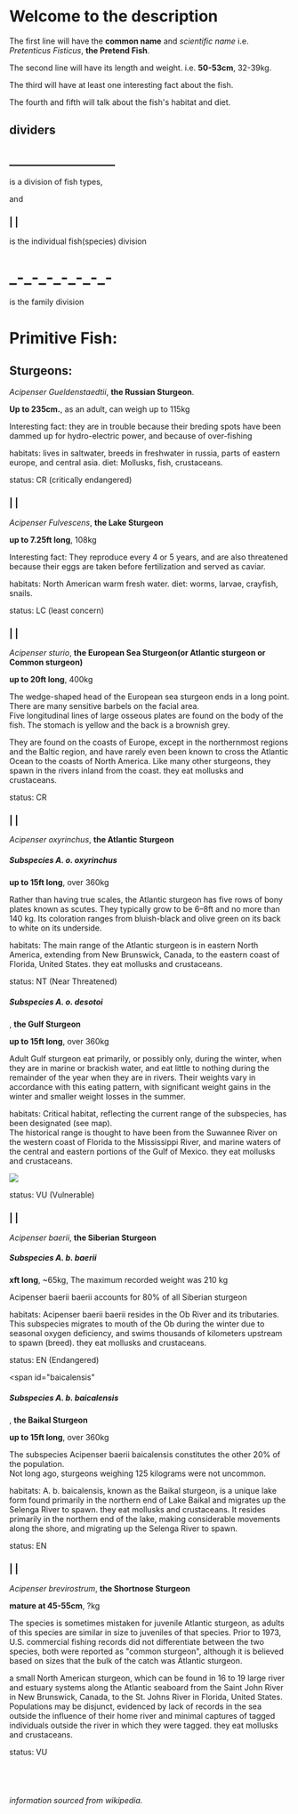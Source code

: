 
<h1><br/><br/><br/><br/> Welcome to the description </h1>
<p>The first line will have the <b>common name</b> and <i>scientific name</i> i.e. <i>Pretenticus Fisticus</i>, <b>the Pretend Fish</b>.</p>
<p>The second line will have its length and weight. i.e. <b>50-53cm</b>, 32-39kg.</p>
<p>The third will have at least one interesting fact about the fish.</p>
<p>The fourth and fifth will talk about the fish's habitat and diet.</p>
<h2> dividers </h2>

<h2>___________________</h2>

<p>is a division of fish types,</p>
<p> and </p>

<h3>| |</h3>
<p> is the individual fish(species) division</p>

<h1>_-_-_-_-_-_-_-</h1>
<p> is the family division </p>
  
<h1>Primitive Fish:</h1> 

<h2 id="sturgeon"> Sturgeons: </h2>
<!-- classes status & subspecies are for all fish -->
<!-- classes for sturgeons:
- SturgeonName,
- SturgeonFact,
- aboutSturgeon -->


<span id="RussianSturgeon">
<p> <i>Acipenser Gueldenstaedtii</i>, <b class="SturgeonName">the Russian Sturgeon</b>. </p>
<p> <b>Up to 235cm.</b>, as an adult, can weigh up to 115kg </p>
<p class="SturgeonFact"> Interesting fact: they are in trouble because their breding spots have been dammed up for hydro-electric power, and because of over-fishing<p>
<p class="aboutSturgeon"> habitats: lives in saltwater, breeds in freshwater in russia, parts of eastern europe, and central asia. diet: Mollusks, fish, crustaceans.<p>
<p class="status">status: CR (critically endangered)</p></span>

<h3>| |</h3>
<span id="LakeSturgeon">
<p> <i>Acipenser Fulvescens</i>, <b class="SturgeonName">the Lake Sturgeon</b> </p>
<p> <b>up to 7.25ft long</b>, 108kg </p>
<p class="SturgeonFact"> Interesting fact: They reproduce every 4 or 5 years, and are also threatened because their eggs are taken before fertilization and served as caviar.<p>
<p class="aboutSturgeon"> habitats: North American warm fresh water. diet: worms, larvae, crayfish, snails. <p>
<p class="status"> status: LC (least concern)</p></span>

<h3>| |</h3>
<span id="CommonSturgeon">
<p> <i>Acipenser sturio</i>, <b class="SturgeonName">the European Sea Sturgeon(or Atlantic sturgeon or Common sturgeon)</b> </p>
<p> <b>up to 20ft long</b>, 400kg </p>
<p class="SturgeonFact"> The wedge-shaped head of the European sea sturgeon ends in a long point. There are many sensitive barbels on the facial area.<br/>
Five longitudinal lines of large osseous plates are found on the body of the fish. The stomach is yellow and the back is a brownish grey.</p>
<p class="aboutSturgeon"> They are found on the coasts of Europe, except in the northernmost regions and the Baltic region, and have rarely even been known to cross the Atlantic Ocean to the coasts of North America. Like many other sturgeons, they spawn in the rivers inland from the coast. they eat mollusks and crustaceans. </p>
<p class="status"> status: CR</p></span>
                 
<h3>| |</h3>
<span id="AtlanticSturgeon">
<p> <i>Acipenser oxyrinchus</i>, <b class="SturgeonName">the Atlantic Sturgeon</b> </p>
<span id="oxyrinchus">
<h5 class="subspecies"> Subspecies A. o. oxyrinchus </h5>

<p> <b>up to 15ft  long</b>, over 360kg </p>
<p class="SturgeonFact"> Rather than having true scales, the Atlantic sturgeon has five rows of bony plates known as scutes. They typically grow to be 6–8ft and no more than 140 kg. Its coloration ranges from bluish-black and olive green on its back to white on its underside.</p>

<p class="aboutSturgeon"> habitats: The main range of the Atlantic sturgeon is in eastern North America, extending from New Brunswick, Canada, to the eastern coast of Florida, United States. they eat mollusks and crustaceans. </p>
<p class="status"> status: NT (Near Threatened)</p></span>

<span id="destoi">
<h5 class="subspecies"> Subspecies A. o. desotoi </h5> <p>, <b class="SturgeonName">the Gulf Sturgeon</b> </p>

<p> <b>up to 15ft  long</b>, over 360kg </p>
<p class="SturgeonFact">  Adult Gulf sturgeon eat primarily, or possibly only, during the winter, when they are in marine or brackish water, and eat little to nothing during the remainder of the year when they are in rivers. Their weights vary in accordance with this eating pattern, with significant weight gains in the winter and smaller weight losses in the summer.</p>

<p class="aboutSturgeon"> habitats:  Critical habitat, reflecting the current range of the subspecies, has been designated (see map).<br/>
The historical range is thought to have been from the Suwannee River on the western coast of Florida to the Mississippi River, and marine waters of the central and eastern portions of the Gulf of Mexico. they eat mollusks and crustaceans. </p>

<img src="https://upload.wikimedia.org/wikipedia/commons/thumb/6/6b/Acipenser_oxyrhynchus_desotoi_2003_critical_habitat.jpg/254px-Acipenser_oxyrhynchus_desotoi_2003_critical_habitat.jpg" />

<p class="status"> status: VU (Vulnerable)</p></span></span>

<h3>| |</h3>
<span id="SiberianSturgeon">
<p> <i>Acipenser baerii</i>, <b class="SturgeonName">the Siberian Sturgeon</b> </p>
<span id="baerii">
<h5 class="subspecies"> Subspecies A. b. baerii </h5>

<p> <b> xft  long</b>, ~65kg, The maximum recorded weight was 210 kg</p>
<p class="SturgeonFact"> Acipenser baerii baerii accounts for 80% of all Siberian sturgeon</p>

<p class="aboutSturgeon"> habitats: Acipenser baerii baerii resides in the Ob River and its tributaries. This subspecies migrates to mouth of the Ob during the winter due to seasonal oxygen deficiency, and swims thousands of kilometers upstream to spawn (breed). they eat mollusks and crustaceans. </p>
<p class="status"> status: EN (Endangered)</p></span>

<span id="baicalensis"
<h5 class="subspecies"> Subspecies A. b. baicalensis </h5> <p>, <b class="SturgeonName">the Baikal Sturgeon</b> </p>

<p> <b>up to 15ft  long</b>, over 360kg </p>
<p class="SturgeonFact"> The subspecies Acipenser baerii baicalensis constitutes the other 20% of the population. <br/>
Not long ago, sturgeons weighing 125 kilograms were not uncommon.</p>

<p class="aboutSturgeon"> habitats: A. b. baicalensis, known as the Baikal sturgeon, is a unique lake form found primarily in the northern end of Lake Baikal and migrates up the Selenga River to spawn. they eat mollusks and crustaceans.  It resides primarily in the northern end of the lake, making considerable movements along the shore, and migrating up the Selenga River to spawn.</p>

<p class="status"> status: EN</p></span></span>

<h3>| |</h3>
<span id="short-nose_sturgeon">
<p> <i>Acipenser brevirostrum</i>, <b class="SturgeonName">the Shortnose Sturgeon</b> </p>
<p> <b>mature at 45-55cm</b>, ?kg </p>
<p class="SturgeonFact"> The species is sometimes mistaken for juvenile Atlantic sturgeon, as adults of this species are similar in size to juveniles of that species. Prior to 1973, U.S. commercial fishing records did not differentiate between the two species, both were reported as "common sturgeon", although it is believed based on sizes that the bulk of the catch was Atlantic sturgeon.<br/></p>
<p class="aboutSturgeon">a small North American sturgeon, which can be found in 16 to 19 large river and estuary systems along the Atlantic seaboard from the Saint John River in New Brunswick, Canada, to the St. Johns River in Florida, United States. Populations may be disjunct, evidenced by lack of records in the sea outside the influence of their home river and minimal captures of tagged individuals outside the river in which they were tagged. they eat mollusks and crustaceans. </p>
<p class="status"> status: VU</p></span>


<h6><br/><br/><br/>information sourced from wikipedia.</h6>
